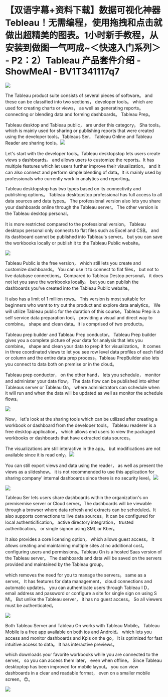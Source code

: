# 【双语字幕+资料下载】数据可视化神器 Tebleau！无需编程，使用拖拽和点击就做出超精美的图表。1小时新手教程，从安装到做图一气呵成~＜快速入门系列＞ - P2：2）Tableau 产品套件介绍 - ShowMeAI - BV1T341117q7

![](img/ad13eef316705bda2e297b95df2e7067_0.png)

The Tableau product suite consists of several pieces of software。 and these can be classified into two sections，  developer tools。 which are used for creating charts or views， as well as generating reports。 connecting or blending data and forming dashboards。 Tableau Prep。

 Tableau desktop and Tableau public， are under this category。 Sha tools。 which is mainly used for sharing or publishing reports that were created using the developer tools。Tableaus Ser， Tableau Online and Tableau Reader are sharing tools。![](img/ad13eef316705bda2e297b95df2e7067_2.png)

Let's start with the  developer tools。Tableau desktopstop lets users create views s dashboards。 and allows users to customize the reports。It has multiple features which let users further improve their visualization。 and it can also connect and perform simple blending of data。It is mainly used by professionals who currently work in analytics and reporting。

Tableau desktopstop has two types based on its connectivity and publishing options。 Tableau desktopstop professional has full access to all data sources and data types。 The professional version also lets you share your dashboards online through the Tableau server。 The other version is the Tableau desktop personal。

It is more restricted compared to the professional version。 Tableau desktops personal only connects to flat files such as Excel and CSB。 and its dashboard cannot be published into Tableau's server。 but you can save the workbooks locally or publish it to the Tableau Public website。



![](img/ad13eef316705bda2e297b95df2e7067_4.png)

Tableau Public is the free version， which still lets you create and customize dashboards。 You can use it to connect to flat files， but not to live database connections。Compared to Tableau Destop personal， it does not let you save the workbooks locally。 but you can publish the dashboards you've created into the Tableau Public website。

It also has a limit of 1 million rows。 This version is most suitable for beginners who want to try out the product and explore data analytics。 We will utilize Tableau public for the duration of this course。Tableau Prep is a self service data preparation tool， providing a visual and direct way to combine。 shape and clean data。It is comprised of two products。

 Tableau prep builder and Tableau Prep conductor。 Tableau Prep builder gives you a complete picture of your data for analysis that lets you combine。 shape and clean your data to prep it for visualization。 It comes in three coordinated views to let you see row level data profiles of each field or column and the entire data prep process。Tableau PrepBuilder also lets you connect to data both on premise or in the cloud。

Tableau prep conductor， on the other hand， lets you schedule， monitor and administer your data flow。 The data flow can be published into either Tableaus server or Tableau On。 where administrators can schedule when it will run and when the data will be updated as well as monitor the schedule flows。

![](img/ad13eef316705bda2e297b95df2e7067_6.png)

Now， let's look at the sharing tools which can be utilized after creating a workbook or dashboard from the developer tools。 Tableau readerer is a free desktop application， which allows end users to view the packaged workbooks or dashboards that have extracted data sources。

 The visualizations are still interactive in the app。 but modifications are not available since it is read only。![](img/ad13eef316705bda2e297b95df2e7067_8.png)

You can still export views and data using the reader， as well as present the views as a slideshow。 it is not recommended to use this application for sharing company' internal dashboards since there is no security level。![](img/ad13eef316705bda2e297b95df2e7067_10.png)

![](img/ad13eef316705bda2e297b95df2e7067_11.png)

Tableau Ser lets users share dashboards within the organization's on premisemise server or Cloud server。The dashboards will be viewable through a browser where data refresh and extracts can be scheduled。It also supports connections to live data sources。It can be configured for local authenticification。 active directory integration， trusted authentication， or single signon using SML or Kber。

It also provides a core licensing option， which allows guest access。 It allows creating and maintaining multiple sites at no additional cost。 configuring users and permissions。Tableau On is a hosted Saas version of the Tableau server。 The dashboards and data will be saved on the servers provided and maintained by the Tableau group。

 which removes the need for you to manage the servers。 same as a server。 It has features for data management， cloud connections and automatic updates。 you can authenticate users through Tableau I D， email address and password or configure a site for single sign on using S Ml。 But unlike the Tableau server， it has no guest access。 So all viewers must be authenticated。



![](img/ad13eef316705bda2e297b95df2e7067_13.png)

Both Tableau Server and Tableau On works with Tableau Mobile。 Tableau Mobile is a free app available on both ios and Android。 which lets you access and monitor dashboards and Kpis on the go。 It is optimized for fast intuitive access to data。 It has interactive previews。

 which downloads your favorite workbooks while you are connected to the server。 so you can access them later， even when offline。 Since Tableau desktoptop has been improved for mobile layout。 you can view dashboards in a clear and readable format， even on a smaller mobile screen。😊。

![](img/ad13eef316705bda2e297b95df2e7067_15.png)